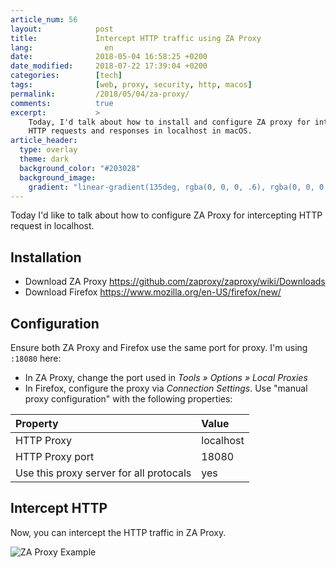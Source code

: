 ```yaml
---
article_num: 56
layout:            post
title:             Intercept HTTP traffic using ZA Proxy
lang:                en
date:              2018-05-04 16:58:25 +0200
date_modified:     2018-07-22 17:39:04 +0200
categories:        [tech]
tags:              [web, proxy, security, http, macos]
permalink:         /2018/05/04/za-proxy/
comments:          true
excerpt:           >
    Today, I'd talk about how to install and configure ZA proxy for intercepting
    HTTP requests and responses in localhost in macOS.
article_header:
  type: overlay
  theme: dark
  background_color: "#203028"
  background_image:
    gradient: "linear-gradient(135deg, rgba(0, 0, 0, .6), rgba(0, 0, 0, .4))"
---
```


Today I'd like to talk about how to configure ZA Proxy for intercepting HTTP
request in localhost.

## Installation

- Download ZA Proxy <https://github.com/zaproxy/zaproxy/wiki/Downloads>
- Download Firefox <https://www.mozilla.org/en-US/firefox/new/>

## Configuration

Ensure both ZA Proxy and Firefox use the same port for proxy. I'm using `:18080`
here:

- In ZA Proxy, change the port used in _Tools » Options » Local Proxies_
- In Firefox, configure the proxy via _Connection Settings_. Use "manual
proxy configuration" with the following properties:

Property | Value
:--- | :---
HTTP Proxy | localhost
HTTP Proxy port | 18080
Use this proxy server for all protocals | yes

## Intercept HTTP

Now, you can intercept the HTTP traffic in ZA Proxy.

<img src="{{ site.url }}/assets/20180505-zaproxy.png" alt="ZA Proxy Example">
